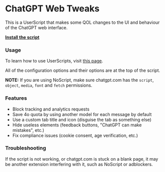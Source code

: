 # ChatGPT Web Tweaks
This is a UserScript that makes some QOL changes to the UI and behaviour of the ChatGPT web interface.

**[Install the script](https://github.com/toast-riot/chatgpt-web-tweaks/raw/main/chatgpt_web_tweaks.user.js)**

### Usage
To learn how to use UserScripts, visit [this page](https://greasyfork.org/en/help/installing-user-scripts).

All of the configuration options and their options are at the top of the script.

**NOTE:** If you are using NoScript, make sure chatgpt.com has the `script`, `object`, `media`, `font` and `fetch` permissions.

### Features
- Block tracking and analytics requests
- Save 4o quota by using another model for each message by default
- Use a custom tab title and icon (disguise the tab as something else)
- Hide useless elements (feedback buttons, "ChatGPT can make mistakes", etc.)
- Fix compliance issues (cookie consent, age verification, etc.)

### Troubleshooting
If the script is not working, or chatgpt.com is stuck on a blank page, it may be another extension interfering with it, such as NoScript or adblockers.
